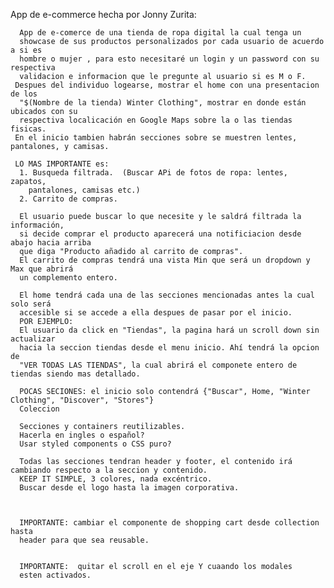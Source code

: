 App de e-commerce hecha por Jonny Zurita: 

      App de e-comerce de una tienda de ropa digital la cual tenga un
      showcase de sus productos personalizados por cada usuario de acuerdo a si es 
      hombre o mujer , para esto necesitaré un login y un password con su respectiva 
      validacion e informacion que le pregunte al usuario si es M o F.
     Despues del individuo logearse, mostrar el home con una presentacion de los 
      "$(Nombre de la tienda) Winter Clothing", mostrar en donde están ubicados con su
      respectiva localicación en Google Maps sobre la o las tiendas fisicas.
     En el inicio tambien habrán secciones sobre se muestren lentes, pantalones, y camisas.

     LO MAS IMPORTANTE es:
      1. Busqueda filtrada.  (Buscar APi de fotos de ropa: lentes, zapatos, 
        pantalones, camisas etc.)
      2. Carrito de compras.

      El usuario puede buscar lo que necesite y le saldrá filtrada la información,
      si decide comprar el producto aparecerá una notificiacion desde abajo hacia arriba
      que diga "Producto añadido al carrito de compras".
      El carrito de compras tendrá una vista Min que será un dropdown y Max que abrirá
      un complemento entero.
      
      El home tendrá cada una de las secciones mencionadas antes la cual solo será 
      accesible si se accede a ella despues de pasar por el inicio.
      POR EJEMPLO: 
      El usuario da click en "Tiendas", la pagina hará un scroll down sin actualizar
      hacia la seccion tiendas desde el menu inicio. Ahí tendrá la opcion de 
      "VER TODAS LAS TIENDAS", la cual abrirá el componete entero de tiendas siendo mas detallado.

      POCAS SECIONES: el inicio solo contendrá {"Buscar", Home, "Winter Clothing", "Discover", "Stores"}
      Coleccion
      
      Secciones y containers reutilizables.
      Hacerla en ingles o español?
      Usar styled components o CSS puro?

      Todas las secciones tendran header y footer, el contenido irá cambiando respecto a la seccion y contenido.
      KEEP IT SIMPLE, 3 colores, nada excéntrico. 
      Buscar desde el logo hasta la imagen corporativa.



      IMPORTANTE: cambiar el componente de shopping cart desde collection hasta 
      header para que sea reusable.


      IMPORTANTE:  quitar el scroll en el eje Y cuaando los modales 
      esten activados.

